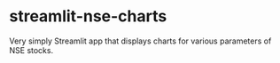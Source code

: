 # streamlit-nse-charts
Very simply Streamlit app that displays charts for various parameters of NSE stocks. 

